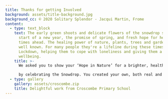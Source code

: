 ```yaml
---
title: Thanks for getting Involved
background: assets/title-background.jpg
background_cc: © 2020 Solitary Splendor - Jacqui Martin, Frome
content:
  - type: text_block
    text: The early green shoots and delicate flowers of the snowdrop signal the
      start of a new year, the promise of spring, and fresh hope for healthier
      times ahead. The healing power of nature, plants, trees and gardens is
      well known. For many people they're a lifeline during these times of
      Lockdown, helping them to cope with loneliness and giving them a sense of
      wellbeing.
    title: >-
      We asked you to show your ‘Hope in Nature’ for a brighter, healthier 2021

      by celebrating the Snowdrop. You created your own, both real and handmade arts and crafts, you penned a poem or wrote a story.
  - type: gallery
    gallery: assets/croscombe.zip
    title: Delightful work from Croscombe Primary School​
---
```

